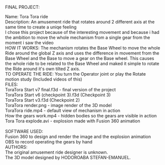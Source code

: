 FINAL PROJECT:<br>

Name: Tora Tora ride<br>
Description: An amusement ride that rotates around 2 different axis at the same time to create a uniqe feeling
<br>
I chose this project because of the interesting movement and because i had
the ambition to move the whole mechanism from a single gear from the moment i saw the video
<br>
HOW IT WORKS: The mechanism rotates the Base Wheel to move the whole Ride around
the global Z axis and uses the difference in movement from the Base Wheel and the Base to move a gear on the Base wheel.
This causes the whole ride to be related to the Base Wheel and maked it simple to rotate the Ride around it's own tilted Z axis.
<br>
TO OPERATE THE RIDE: You turn the Operator joint or play the Rotate motion study
(Included videos of this)
<br>
FILES:<br>
ToraTora Start v7 final.f3d - final version of the project<br>
ToraTora Start v6 (checkpoint 3).f3d (Checkpoint 3)<br>
ToraTora Start v3.f3d (Checkpoint 2)<br>
ToraTora render.png - image render of the 3D model<br>
ToraTora ride.mp4 - default view of mechanism in action<br>
How the gears work.mp4 - hidden bodies so the gears are visible in action<br>
Tora Tora explode.avi - explosion made with Fusion 360 animation<br>
<br>
SOFTWARE USED:<br>
Fusion 360 to design and render the image and the explosion animation<br>
OBS to record operating the gears by hand<br>
AUTHORS:<br>
The original amusement ride designer is unknown.<br>
The 3D model designed by HODOROABA STEFAN-EMANUEL.
